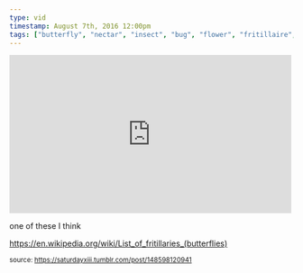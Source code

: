 ```yaml
---
type: vid
timestamp: August 7th, 2016 12:00pm
tags: ["butterfly", "nectar", "insect", "bug", "flower", "fritillaire", "photography"]
---
```

<iframe width="500" height="281"  id="youtube_iframe" src="https://www.youtube.com/embed/Cyk9V6CnYt8?feature=oembed&amp;enablejsapi=1&amp;origin=http://safe.txmblr.com&amp;wmode=opaque" frameborder="0" allow="accelerometer; autoplay; clipboard-write; encrypted-media; gyroscope; picture-in-picture" allowfullscreen></iframe>                    
                                            
one of these I think

<a href="https://en.wikipedia.org/wiki/List_of_fritillaries_(butterflies)" target="_blank">https://en.wikipedia.org/wiki/List_of_fritillaries_(butterflies)</a><br/>
 
                                                    
<small>source: https://saturdayxiii.tumblr.com/post/148598120941</small>